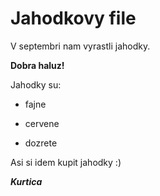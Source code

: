 # Jahodkovy file

V septembri nam vyrastli jahodky. 

**Dobra haluz!**

Jahodky su:

* fajne

* cervene

* dozrete

Asi si idem kupit jahodky :)

***Kurtica***
